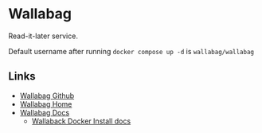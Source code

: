 # Wallabag

Read-it-later service.

Default username after running `docker compose up -d` is `wallabag/wallabag`

## Links

- [Wallabag Github](https://github.com/wallabag/wallabag)
- [Wallabag Home](https://wallabag.org)
- [Wallabag Docs](https://doc.wallabag.org/en/)
  - [Wallaback Docker Install docs](https://doc.wallabag.org/en/admin/installation/installation.html#installation-with-docker)
